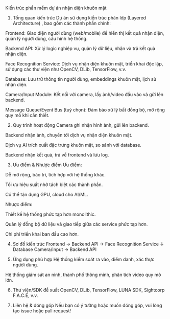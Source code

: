 Kiến trúc phần mềm dự án nhận diện khuôn mặt
1. Tổng quan kiến trúc
Dự án sử dụng kiến trúc phân lớp (Layered Architecture) , bao gồm các thành phần chính:

Frontend: Giao diện người dùng (web/mobile) để hiển thị kết quả nhận diện, quản lý người dùng, cấu hình hệ thống.

Backend API: Xử lý logic nghiệp vụ, quản lý dữ liệu, nhận và trả kết quả nhận diện.

Face Recognition Service: Dịch vụ nhận diện khuôn mặt, triển khai độc lập, sử dụng các thư viện như OpenCV, DLib, TensorFlow, v.v.

Database: Lưu trữ thông tin người dùng, embeddings khuôn mặt, lịch sử nhận diện.

Camera/Input Module: Kết nối với camera, lấy ảnh/video đầu vào và gửi lên backend.

Message Queue/Event Bus (tuỳ chọn): Đảm bảo xử lý bất đồng bộ, mở rộng quy mô khi cần thiết.

2. Quy trình hoạt động
Camera ghi nhận hình ảnh, gửi lên backend.

Backend nhận ảnh, chuyển tới dịch vụ nhận diện khuôn mặt.

Dịch vụ AI trích xuất đặc trưng khuôn mặt, so sánh với database.

Backend nhận kết quả, trả về frontend và lưu log.

3. Ưu điểm & Nhược điểm
Ưu điểm:

Dễ mở rộng, bảo trì, tích hợp với hệ thống khác.

Tối ưu hiệu suất nhờ tách biệt các thành phần.

Có thể tận dụng GPU, cloud cho AI/ML.

Nhược điểm:

Thiết kế hệ thống phức tạp hơn monolithic.

Quản lý đồng bộ dữ liệu và giao tiếp giữa các service phức tạp hơn.

Chi phí triển khai ban đầu cao hơn.

4. Sơ đồ kiến trúc
Frontend → Backend API → Face Recognition Service
                          ↓
                        Database
Camera/Input → Backend API

5. Ứng dụng phù hợp
Hệ thống kiểm soát ra vào, điểm danh, xác thực người dùng.

Hệ thống giám sát an ninh, thành phố thông minh, phân tích video quy mô lớn.

6. Thư viện/SDK đề xuất
OpenCV, DLib, TensorFlow, LUNA SDK, Sightcorp F.A.C.E, v.v.

7. Liên hệ & đóng góp
Nếu bạn có ý tưởng hoặc muốn đóng góp, vui lòng tạo issue hoặc pull request!

